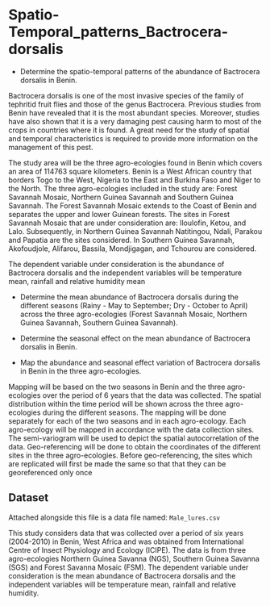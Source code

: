 # Spatio-Temporal_patterns_Bactrocera-dorsalis

- Determine the spatio-temporal patterns of the abundance of Bactrocera dorsalis in Benin.


Bactrocera dorsalis is one of the most invasive species of the family of tephritid fruit flies and those of the genus Bactrocera. Previous studies from Benin have revealed that it is the most abundant species. Moreover, studies have also shown that it is a very damaging pest causing harm to most of the crops in countries where it is found. A great need for the study of spatial and temporal characteristics is required to provide more information on the management of this pest.

The study area will be the three agro-ecologies found in Benin which covers an area of 114763 square kilometers. Benin is a West African country that borders Togo to the West, Nigeria to the East and Burkina Faso and Niger to the North. The three agro-ecologies included in the study are: Forest Savannah Mosaic, Northern Guinea Savannah and Southern Guinea Savannah. The Forest Savannah Mosaic extends to the Coast of Benin and separates the upper and lower Guinean forests. The sites in Forest Savannah Mosaic that are under consideration are: Iloulofin, Ketou, and Lalo. Subsequently, in Northern Guinea Savannah Natitingou, Ndali, Parakou and Papatia are the sites considered. In Southern Guinea Savannah, Akofoudjole, Alifarou, Bassila, Mondjigagan, and Tchourou are considered.

The dependent variable under consideration is the abundance of Bactrocera dorsalis and the independent variables will be temperature mean, rainfall and relative humidity mean


- Determine the mean abundance of Bactrocera dorsalis during the different seasons (Rainy - May to September; Dry - October to April) across the three agro-ecologies (Forest Savannah Mosaic, Northern Guinea Savannah, Southern Guinea Savannah).

- Determine the seasonal effect on the mean abundance of Bactrocera dorsalis in Benin.


- Map the abundance and seasonal effect variation of Bactrocera dorsalis in Benin in the three agro-ecologies.

Mapping will be based on the two seasons in Benin and the three agro-ecologies over the period of 6 years that the data was collected. The spatial distribution within the time period will be shown across the three agro-ecologies during the different seasons. The mapping will be done separately for each of the two seasons and in each agro-ecology. Each agro-ecology will be mapped in accordance with the data collection sites. 
The semi-variogram will be used to depict the spatial autocorrelation of the data. Geo-referencing will be done to obtain the coordinates of the different sites in the three agro-ecologies.  Before geo-referencing, the sites which are replicated will first be made the same so that that they can be georeferenced only once



## Dataset

Attached alongside this file is a data file named: `Male_lures.csv`


This study considers data that was collected over a period of six years (2004-2010) in Benin, West Africa and was obtained from International Centre of Insect Physiology and Ecology (ICIPE). The data is from three agro-ecologies Northern Guinea Savanna (NGS), Southern Guinea Savanna (SGS) and Forest Savanna Mosaic (FSM). The dependent variable under consideration is the mean abundance of Bactrocera dorsalis and the independent variables will be temperature mean, rainfall and relative humidity.